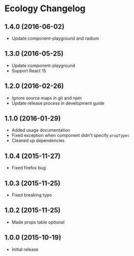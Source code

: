 # Ecology Changelog

## 1.4.0 (2016-06-02)

  * Update component-playground and radium

## 1.3.0 (2016-05-25)

  * Update component-playground
  * Support React 15

## 1.2.0 (2016-02-26)

  * Ignore source maps in git and npm
  * Update release process in development guide

## 1.1.0 (2016-01-29)

  * Added usage documentation
  * Fixed exception when component didn't specify `propTypes`
  * Cleaned up dependencies

## 1.0.4 (2015-11-27)

  * Fixed firefox bug

## 1.0.3 (2015-11-25)

  * Fixed breaking typo

## 1.0.2 (2015-11-25)

  * Made props table optional

## 1.0.0 (2015-10-19)

  * Initial release
